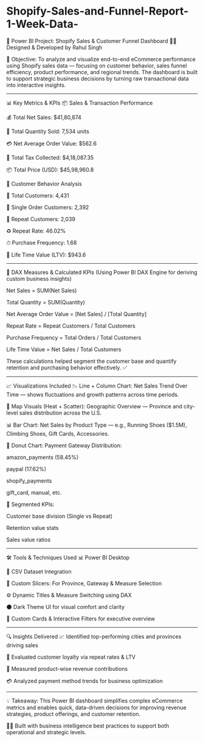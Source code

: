 # Shopify-Sales-and-Funnel-Report-1-Week-Data-
🚀 Power BI Project: Shopify Sales & Customer Funnel Dashboard
🧑‍💻 Designed & Developed by Rahul Singh

📌 Objective:
To analyze and visualize end-to-end eCommerce performance using Shopify sales data — focusing on customer behavior, sales funnel efficiency, product performance, and regional trends. The dashboard is built to support strategic business decisions by turning raw transactional data into interactive insights.
__________________________________________________________________________________________________________________________________________________________________

📊 Key Metrics & KPIs
📦 Sales & Transaction Performance

💰 Total Net Sales: $41,80,874

🔢 Total Quantity Sold: 7,534 units

💳 Net Average Order Value: $562.6

💸 Total Tax Collected: $4,18,087.35

📦 Total Price (USD): $45,98,960.8

🧠 Customer Behavior Analysis

👥 Total Customers: 4,431

👤 Single Order Customers: 2,392

🔁 Repeat Customers: 2,039

♻️ Repeat Rate: 46.02%

⏱ Purchase Frequency: 1.68

💎 Life Time Value (LTV): $943.6
_________________________________________________________________________________________________________________________________________________________________

🧮 DAX Measures & Calculated KPIs
(Using Power BI DAX Engine for deriving custom business insights)

Net Sales = SUM(Net Sales)

Total Quantity = SUM(Quantity)

Net Average Order Value = [Net Sales] / [Total Quantity]

Repeat Rate = Repeat Customers / Total Customers

Purchase Frequency = Total Orders / Total Customers

Life Time Value = Net Sales / Total Customers

These calculations helped segment the customer base and quantify retention and purchasing behavior effectively. ✅
_________________________________________________________________________________________________________________________________________________________________

📈 Visualizations Included
📉 Line + Column Chart:
Net Sales Trend Over Time — shows fluctuations and growth patterns across time periods.

📍 Map Visuals (Heat + Scatter):
Geographic Overview — Province and city-level sales distribution across the U.S.

📊 Bar Chart:
Net Sales by Product Type — e.g., Running Shoes ($1.5M), Climbing Shoes, Gift Cards, Accessories.

🥧 Donut Chart:
Payment Gateway Distribution:

amazon_payments (58.45%)

paypal (17.62%)

shopify_payments

gift_card, manual, etc.

🧭 Segmented KPIs:

Customer base division (Single vs Repeat)

Retention value stats

Sales value ratios
_______________________________________________________________________________________________________________________________________________________________

🛠️ Tools & Techniques Used
📊 Power BI Desktop

📂 CSV Dataset Integration

📌 Custom Slicers: For Province, Gateway & Measure Selection

⚙️ Dynamic Titles & Measure Switching using DAX

🌑 Dark Theme UI for visual comfort and clarity

📐 Custom Cards & Interactive Filters for executive overview
______________________________________________________________________________________________________________________________________________________________

🔍 Insights Delivered
📈 Identified top-performing cities and provinces driving sales

🔁 Evaluated customer loyalty via repeat rates & LTV

🧾 Measured product-wise revenue contributions

💳 Analyzed payment method trends for business optimization
______________________________________________________________________________________________________________________________________________________________

💡 Takeaway:
This Power BI dashboard simplifies complex eCommerce metrics and enables quick, data-driven decisions for improving revenue strategies, product offerings, and customer retention.

🧑‍💼 Built with business intelligence best practices to support both operational and strategic levels.

